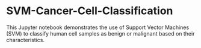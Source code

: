 # SVM-Cancer-Cell-Classification
This Jupyter notebook demonstrates the use of Support Vector Machines (SVM) to classify human cell samples as benign or malignant based on their characteristics. 
